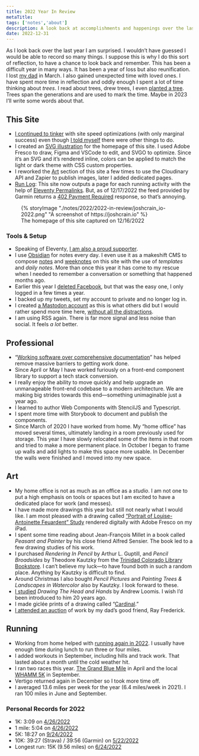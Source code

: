 ```yaml
---
title: 2022 Year In Review
metaTitle: 
tags: ['notes','about']
description: A look back at accomplishments and happenings over the last year. 
date: 2022-12-31
---
```


As I look back over the last year I am surprised. I wouldn’t have guessed I would be able to record so many things. I suppose this is why I do this sort of reflection, to have a chance to look back and remember. This has been a difficult year in many ways. It has been a year of loss but also reunification. I lost [my dad](https://joshcrain.io/ancestry/ancestors/samuel-e-crain/) in March. I also gained unexpected time with loved ones. I have spent more time in reflection and oddly enough I spent a lot of time thinking about *trees*. I read about trees, drew trees, I even [planted a tree](/notes/2022/weeknote-18-2022/). Trees span the generations and are used to mark the time. Maybe in 2023 I’ll write some words about that. 

## This Site
- [I continued to tinker](/notes/2022/joshtimization/) with site speed optimizations (with only marginal success) even though [I told myself](/notes/2022/not-so-fast/) there were other things to do.
- I created an [SVG illustration](/notes/2022/svg-self-portrait/) for the homepage of this site. I used Adobe Fresco to draw, Figma and VSCode to edit, and SVGO to optimize. Since it‘s an SVG and it’s rendered inline, colors can be applied to match the light or dark theme with CSS custom properties. 
- I reworked the [Art](/art/) section of this site a few times to use the Cloudinary API and Zapier to publish images, later I added dedicated pages. 
- [Run Log](/running/): This site now outputs a page for each running activity with the help of [Eleventy Permalinks](https://www.11ty.dev/docs/pagination/#remapping-with-permalinks). But, as of 12/17/2022 the feed provided by Garmin returns a [402 Payment Required](https://developer.mozilla.org/en-US/docs/Web/HTTP/Status/402) response, so that’s annoying.

<figure>
{% storyImage "./notes/2022/2022-in-review/joshcrain_io-2022.png" "A screenshot of https://joshcrain.io" %}
	<figcaption>
	The homepage of this site captured on 12/16/2022
	</figcaption>
</figure>

### Tools & Setup
- Speaking of Eleventy, [I am also a proud supporter](https://www.zachleat.com/web/eleventy-one-point-oh/). 
- I use [Obsidian](https://obsidian.md/) for notes every day. I even use it as a makeshift CMS to compose [notes](/notes/) and [weeknotes](/tags/weeknotes/) on this site with the use of *templates* and *daily notes*. More than once this year it has come to my rescue when I needed to remember a conversation or something that happened months ago. 
- Earlier this year I [deleted Facebook](https://deletefacebook.com/), but that was the easy one, I only logged in a few times a year. 
- I backed up my tweets, set my account to private and no longer log in. 
- I created [a Mastodon account](https://indieweb.social/@joshcrain) as this is what others did but I would rather spend more time here, [without all the distractions](/notes/2022/a-lonely-place/). 
- I am using RSS again. There is far more signal and less noise than social. It feels *a lot* better. 

## Professional 
- “[Working software over comprehensive documentation](https://agilemanifesto.org/)” has helped remove massive barriers to getting work done. 
- Since April or May I have worked furiously on a front-end component library to support a tech stack conversion.  
- I really enjoy the ability to move quickly and help upgrade an unmanageable front-end codebase to a modern architecture. We are making big strides towards this end—something unimaginable just a year ago. 
- I learned to author Web Components with StencilJS and Typescript. 
- I spent more time with Storybook to document and publish the components. 
- Since March of 2020 I have worked from home. My “home office” has moved several times, ultimately landing in a room previously used for storage. This year I have slowly relocated some of the items in that room and tried to make a more permanent place. In October I began to frame up walls and add lights to make this space more usable. In December the walls were finished and I moved into my new space. 

## Art
- My home office is not as much as an office as a *studio*. I am not one to put a high emphasis on tools or spaces but I am excited to have a dedicated place for work (and messes).
- I have made more drawings this year but still not nearly what I would like. I am most pleased with a drawing called [“Portrait of Louise-Antoinette Feuardent” Study](/art/portrait-of-louise-antoinette-feuardent-study/) rendered digitally with Adobe Fresco on my iPad. 
- I spent some time reading about Jean-François Millet in a book called *Peasant and Painter* by his close friend Alfred Sensier. The book led to a few drawing studies of his work.
- I purchased *Rendering In Pencil* by Arthur L. Guptill, and *Pencil Broadsides* by Theodore Kautzky from the [Trinidad Colorado Library Bookstore](https://librarybookstore-trinidadcolorado.org/). I can’t believe my luck—to have found both in such a random place. Anything by Kautzky is difficult to find. 
- Around Christmas I also bought *Pencil Pictures* and *Painting Trees &amp; Landscapes in Watercolor* also by Kautzky. I look forward to these. 
- [I studied](/art/loomis-studies/) *Drawing The Head and Hands* by Andrew Loomis. I wish I’d been introduced to him 20 years ago. 
- I made giclée prints of a drawing called “[Cardinal](/art/cardinal/).”
- [I attended an auction](/notes/2022/ray-frederick-sale/) of work by my dad’s good friend, Ray Frederick. 

## Running
- Working from home helped with [running again in 2022](/running/2022/). I usually have enough time during lunch to run three or four miles. 
- I added workouts in September, including hills and track work. That lasted about a month until the cold weather hit. 
- I ran two races this year. [The Grand Blue Mile](/running/2022/8712908950/) in April and the local [WHAMM 5K](/running/2022/9667890500/) in September.
- Vertigo returned again in December so I took more time off. 
- I averaged 13.6 miles per week for the year (6.4 miles/week in 2021). I ran 100 miles in June and September. 

### Personal Records for 2022
- 1K: 3:09 on [4/26/2022](/running/2022/8712908950)
- 1 mile: 5:04 on [4/26/2022](/running/2022/8712908950)
- 5K: 18:27 on [9/24/2022](/running/2022/9667890500)
- 10K: 39:27 (Strava) / 39:56 (Garmin) on [5/22/2022](/running/2022/8874106348)
- Longest run: 15K (9.56 miles) on [6/24/2022](/running/2022/9078895010)

